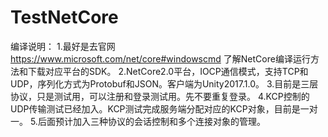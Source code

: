 # TestNetCore
编译说明：
1.最好是去官网  https://www.microsoft.com/net/core#windowscmd
  了解NetCore编译运行方法和下载对应平台的SDK。
2.NetCore2.0平台，IOCP通信模式，支持TCP和UDP，序列化方式为Protobuf和JSON。客户端为Unity2017.1.0。
3.目前是三层协议，只是测试用，可以注册和登录测试用。先不要重复登录。
4.KCP控制的UDP传输测试已经加入。KCP测试完成服务端分配对应的KCP对象，目前是一对一。
5.后面预计加入三种协议的会话控制和多个连接对象的管理。
